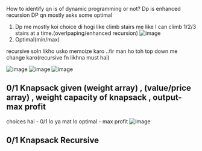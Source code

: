 How to identify qn is of dynamic programming or not?
Dp is enhanced recursion
DP qn mostly asks some optimal

1. Dp me mostly koi choice di hogi like climb stairs me like I can climb 1/2/3 stairs at a time.(overlpaping/enhanced recursion)
![image](https://user-images.githubusercontent.com/93143005/152522462-40e4dd3f-7a25-416f-827e-ac407bc291ad.png)
2. Optimal(min/max)


recursive soln likho usko memoize karo ..fir man ho toh top down me change karo(recursive fn likhna must hai)

![image](https://user-images.githubusercontent.com/93143005/152527495-46c3ccba-6d0e-480f-b03f-ff1a421b8c6c.png)
![image](https://user-images.githubusercontent.com/93143005/152573527-df6e2b2e-05fa-4973-96c4-69f4173b48c7.png)
![image](https://user-images.githubusercontent.com/93143005/152573567-371c4b35-53bf-46d8-ab62-c30a79fde969.png)

## 0/1 Knapsack given (weight array) , (value/price array) , weight capacity of knapsack , output- max profit
choices hai - 0/1 lo ya mat lo
optimal - max profit
![image](https://user-images.githubusercontent.com/93143005/152574551-a6ca602d-0843-4f7e-b607-b32fe0bc986f.png)

## 0/1 Knapsack Recursive


